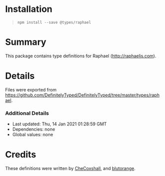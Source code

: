 # Installation
> `npm install --save @types/raphael`

# Summary
This package contains type definitions for Raphael (http://raphaeljs.com).

# Details
Files were exported from https://github.com/DefinitelyTyped/DefinitelyTyped/tree/master/types/raphael.

### Additional Details
 * Last updated: Thu, 14 Jan 2021 01:28:59 GMT
 * Dependencies: none
 * Global values: none

# Credits
These definitions were written by [CheCoxshall](https://github.com/CheCoxshall), and [blutorange](https://github.com/blutorange).
